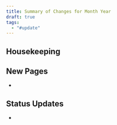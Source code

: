 ```yaml
---
title: Summary of Changes for Month Year
draft: true
tags:
  - "#update"
---
```


## Housekeeping

## New Pages
- 
## Status Updates
- 